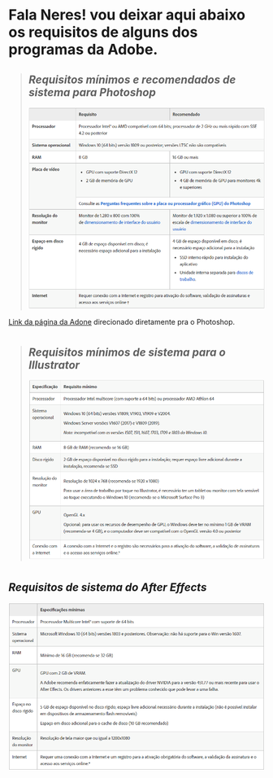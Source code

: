 
# Fala Neres! vou deixar aqui abaixo os requisitos de alguns dos programas da Adobe.
> ## _Requisitos mínimos e recomendados de sistema para Photoshop_
> ![photoshop](imagens/photoshop.png)

[Link da página da Adone](https://helpx.adobe.com/br/photoshop/system-requirements.html"Pagina) direcionado diretamente pra o Photoshop.
#
> ## _Requisitos mínimos de sistema para o Illustrator_
> ![adobe illustrator](imagens/adobeillustrator.png)
#
## _Requisitos de sistema do After Effects_
![after effects](imagens/aftereffects.png)
 
